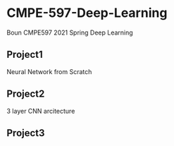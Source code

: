 # CMPE-597-Deep-Learning

Boun CMPE597 2021 Spring Deep Learning

## Project1
Neural Network from Scratch

## Project2
3 layer CNN arcitecture

## Project3
